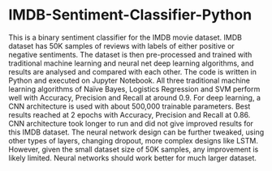 # IMDB-Sentiment-Classifier-Python

This is a binary sentiment classifier for the IMDB movie dataset.  IMDB dataset has 50K samples of reviews with labels of either positive or negative sentiments.  The dataset is then pre-processed and trained with traditional machine learning and neural net deep learning algorithms, and results are analysed and compared with each other.  The code is written in Python and executed on Jupyter Notebook.
All three traditional machine learning algorithms of Naïve Bayes, Logistics Regression and SVM perform well with Accuracy, Precision and Recall at around 0.9.  For deep learning, a CNN architecture is used with about 500,000 trainable parameters. Best results reached at 2 epochs with Accuracy, Precision and Recall at 0.86. 
CNN architecture took longer to run and did not give improved results for this IMDB dataset. The neural network design can be further tweaked, using other types of layers, changing dropout, more complex designs like LSTM. However, given the small dataset size of 50K samples, any improvement is likely limited.  Neural networks should work better for much larger dataset. 
